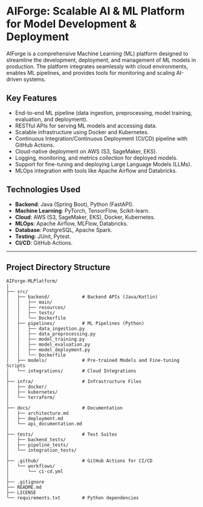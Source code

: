 # AIForge: Scalable AI & ML Platform for Model Development & Deployment

AIForge is a comprehensive Machine Learning (ML) platform designed to streamline the development, deployment, and management of ML models in production. The platform integrates seamlessly with cloud environments, enables ML pipelines, and provides tools for monitoring and scaling AI-driven systems.

## **Key Features**
- End-to-end ML pipeline (data ingestion, preprocessing, model training, evaluation, and deployment).
- RESTful APIs for serving ML models and accessing data.
- Scalable infrastructure using Docker and Kubernetes.
- Continuous Integration/Continuous Deployment (CI/CD) pipeline with GitHub Actions.
- Cloud-native deployment on AWS (S3, SageMaker, EKS).
- Logging, monitoring, and metrics collection for deployed models.
- Support for fine-tuning and deploying Large Language Models (LLMs).
- MLOps integration with tools like Apache Airflow and Databricks.

## **Technologies Used**
- **Backend**: Java (Spring Boot), Python (FastAPI).
- **Machine Learning**: PyTorch, TensorFlow, Scikit-learn.
- **Cloud**: AWS (S3, SageMaker, EKS), Docker, Kubernetes.
- **MLOps**: Apache Airflow, MLFlow, Databricks.
- **Database**: PostgreSQL, Apache Spark.
- **Testing**: JUnit, Pytest.
- **CI/CD**: GitHub Actions.

---

## **Project Directory Structure**
```plaintext
AIForge-MLPlatform/
│
├── src/
│   ├── backend/            # Backend APIs (Java/Kotlin)
│   │   ├── main/
│   │   ├── resources/
│   │   ├── tests/
│   │   └── Dockerfile
│   ├── pipelines/          # ML Pipelines (Python)
│   │   ├── data_ingestion.py
│   │   ├── data_preprocessing.py
│   │   ├── model_training.py
│   │   ├── model_evaluation.py
│   │   ├── model_deployment.py
│   │   └── Dockerfile
│   ├── models/             # Pre-trained Models and Fine-tuning Scripts
│   └── integrations/       # Cloud Integrations
│
├── infra/                  # Infrastructure Files
│   ├── docker/
│   ├── kubernetes/
│   └── terraform/
│
├── docs/                   # Documentation
│   ├── architecture.md
│   ├── deployment.md
│   └── api_documentation.md
│
├── tests/                  # Test Suites
│   ├── backend_tests/
│   ├── pipeline_tests/
│   └── integration_tests/
│
├── .github/                # GitHub Actions for CI/CD
│   └── workflows/
│       └── ci-cd.yml
│
├── .gitignore
├── README.md
├── LICENSE
└── requirements.txt        # Python dependencies
